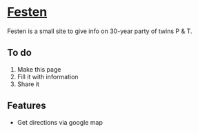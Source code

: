 # [Festen](https://github.com/hontas/fest)

Festen is a small site to give info on 30-year party of twins P & T.


## To do

1. Make this page
2. Fill it with information
3. Share it


## Features

* Get directions via google map

